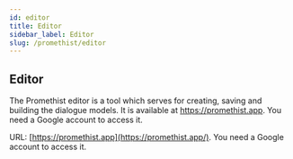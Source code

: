 ```yaml
---
id: editor
title: Editor
sidebar_label: Editor
slug: /promethist/editor
---
```


## Editor
<!-- tooltipid:1, voicebotid:1 -->
The Promethist editor is a tool which serves for creating, saving and building the dialogue models. It is available at https://promethist.app. You need a Google account to access it.
<!-- /tooltipid:1, /voicebotid:1 -->

URL: [https://promethist.app](https://promethist.app/). You need a Google account to access it.
